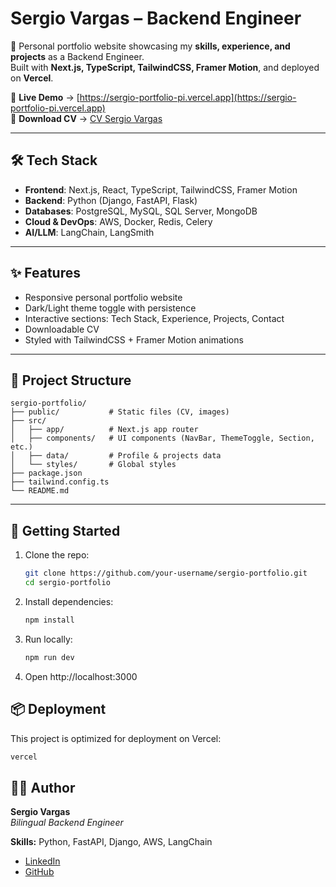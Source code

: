 # Sergio Vargas – Backend Engineer

🚀 Personal portfolio website showcasing my **skills, experience, and projects** as a Backend Engineer.  
Built with **Next.js, TypeScript, TailwindCSS, Framer Motion**, and deployed on **Vercel**.

🔗 **Live Demo** → [https://sergio-portfolio-pi.vercel.app](https://sergio-portfolio-pi.vercel.app)  
📄 **Download CV** → [CV Sergio Vargas](./public/Updated_CV_Sergio_Vargas.pdf)

---

## 🛠️ Tech Stack

- **Frontend**: Next.js, React, TypeScript, TailwindCSS, Framer Motion
- **Backend**: Python (Django, FastAPI, Flask)
- **Databases**: PostgreSQL, MySQL, SQL Server, MongoDB
- **Cloud & DevOps**: AWS, Docker, Redis, Celery
- **AI/LLM**: LangChain, LangSmith

---

## ✨ Features

- Responsive personal portfolio website
- Dark/Light theme toggle with persistence
- Interactive sections: Tech Stack, Experience, Projects, Contact
- Downloadable CV
- Styled with TailwindCSS + Framer Motion animations

---

## 📂 Project Structure

```
sergio-portfolio/
├── public/           # Static files (CV, images)
├── src/
│   ├── app/          # Next.js app router
│   ├── components/   # UI components (NavBar, ThemeToggle, Section, etc.)
│   ├── data/         # Profile & projects data
│   └── styles/       # Global styles
├── package.json
├── tailwind.config.ts
└── README.md
```
---

## 🚀 Getting Started
1. Clone the repo:
    ```bash
    git clone https://github.com/your-username/sergio-portfolio.git
    cd sergio-portfolio
    ```

2.	Install dependencies:
    ```bash
    npm install
    ```
3.	Run locally:
    ```bash
    npm run dev
    ```
4.	Open http://localhost:3000

## 📦 Deployment
This project is optimized for deployment on Vercel:

   ```bash
   vercel
   ```

## 🧑‍💻 Author

**Sergio Vargas**  
_Bilingual Backend Engineer_

**Skills:** Python, FastAPI, Django, AWS, LangChain

- [LinkedIn](https://www.linkedin.com/in/sergio-eduardo-vargas-lopez-965a88165/)
- [GitHub](https://github.com/sergiovl219)
